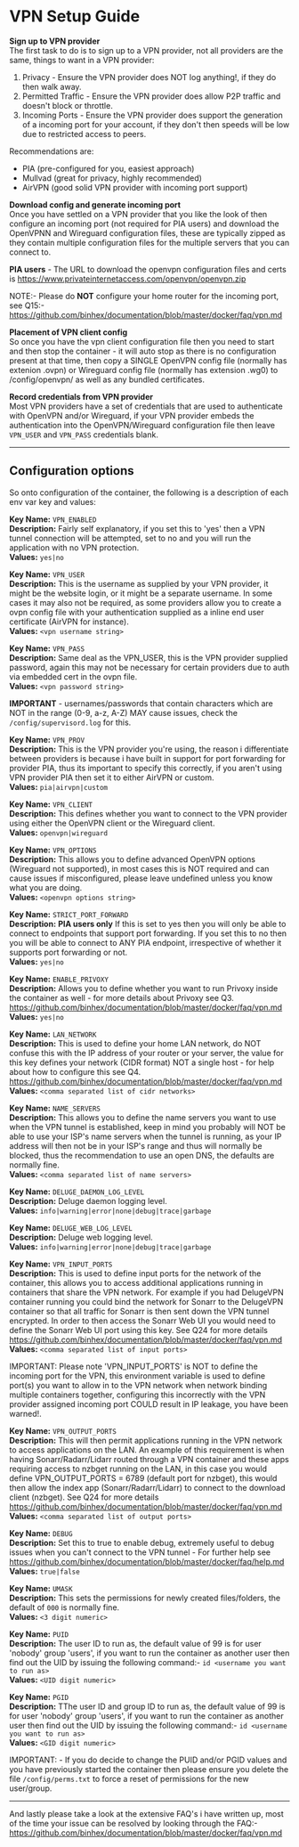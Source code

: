 # **VPN Setup Guide**

**Sign up to VPN provider**<br>
The first task to do is to sign up to a VPN provider, not all providers are the same, things to want in a VPN provider:
1. Privacy - Ensure the VPN provider does NOT log anything!, if they do then walk away.
2. Permitted Traffic - Ensure the VPN provider does allow P2P traffic and doesn't block or throttle.
3. Incoming Ports - Ensure the VPN provider does support the generation of a incoming port for your account, if they don't then speeds will be low due to restricted access to peers.

Recommendations are:
- PIA (pre-configured for you, easiest approach)
- Mullvad (great for privacy, highly recommended)
- AirVPN (good solid VPN provider with incoming port support)

**Download config and generate incoming port**<br>
Once you have settled on a VPN provider that you like the look of then configure an incoming port (not required for PIA users) and download the OpenVPNN and Wireguard configuration files, these are typically zipped as they contain multiple configuration files for the multiple servers that you can connect to.

**PIA users** - The URL to download the openvpn configuration files and certs is https://www.privateinternetaccess.com/openvpn/openvpn.zip

NOTE:- Please do **NOT** configure your home router for the incoming port, see Q15:- https://github.com/binhex/documentation/blob/master/docker/faq/vpn.md

**Placement of VPN client config**<br>
So once you have the vpn client configuration file then you need to start and then stop the container - it will auto stop as there is no configuration present at that time, then copy a SINGLE OpenVPN config file (normally has extenion .ovpn) or Wireguard config file (normally has extension .wg0) to /config/openvpn/ as well as any bundled certificates.

**Record credentials from VPN provider**<br>
Most VPN providers have a set of credentials that are used to authenticate with OpenVPN and/or Wireguard, if your VPN provider embeds the authentication into the OpenVPN/Wireguard configuration file then leave ```VPN_USER``` and ```VPN_PASS``` credentials blank.

-------
## **Configuration options**<br>
So onto configuration of the container, the following is a description of each env var key and values:

**Key Name:** ```VPN_ENABLED```<br>
**Description:** Fairly self explanatory, if you set this to 'yes' then a VPN tunnel connection will be attempted, set to no and you will run the application with no VPN protection.<br>
**Values:** ```yes|no```

**Key Name:** ```VPN_USER```<br>
**Description:** This is the username as supplied by your VPN provider, it might be the website login, or it might be a separate username. In some cases it may also not be required, as some providers allow you to create a ovpn config file with your authentication supplied as a inline end user certificate (AirVPN for instance).<br>
**Values:** ```<vpn username string>```

**Key Name:** ```VPN_PASS```<br>
**Description:** Same deal as the VPN_USER, this is the VPN provider supplied password, again this may not be necessary for certain providers due to auth via embedded cert in the ovpn file.<br>
**Values:** ```<vpn password string>```

**IMPORTANT** - usernames/passwords that contain characters which are NOT in the range (0-9, a-z, A-Z) MAY cause issues, check the ```/config/supervisord.log``` for this.

**Key Name:** ```VPN_PROV```<br>
**Description:** This is the VPN provider you're using, the reason i differentiate between providers is because i have built in support for port forwarding for provider PIA, thus its important to specify this correctly, if you aren't using VPN provider PIA then set it to either AirVPN or custom.<br>
**Values:** ```pia|airvpn|custom```

**Key Name:** ```VPN_CLIENT```<br>
**Description:**  This defines whether you want to connect to the VPN provider using either the OpenVPN client or the Wireguard client.<br>
**Values:** ```openvpn|wireguard```

**Key Name:** ```VPN_OPTIONS```<br>
**Description:** This allows you to define advanced OpenVPN options (Wireguard not supported), in most cases this is NOT required and can cause issues if misconfigured, please leave undefined unless you know what you are doing.<br>
**Values:** ```<openvpn options string>```

**Key Name:** ```STRICT_PORT_FORWARD```<br>
**Description:**  **PIA users only** If this is set to yes then you will only be able to connect to endpoints that support port forwarding. If you set this to no then you will be able to connect to ANY PIA endpoint, irrespective of whether it supports port forwarding or not.<br>
**Values:** ```yes|no```

**Key Name:** ```ENABLE_PRIVOXY```<br>
**Description:** Allows you to define whether you want to run Privoxy inside the container as well - for more details about Privoxy see Q3. https://github.com/binhex/documentation/blob/master/docker/faq/vpn.md<br>
**Values:** ```yes|no```

**Key Name:** ```LAN_NETWORK```<br>
**Description:** This is used to define your home LAN network, do NOT confuse this with the IP address of your router or your server, the value for this key defines your network (CIDR format) NOT a single host - for help about how to configure this see Q4. https://github.com/binhex/documentation/blob/master/docker/faq/vpn.md<br>
**Values:** ```<comma separated list of cidr networks>```

**Key Name:** ```NAME_SERVERS```<br>
**Description:** This allows you to define the name servers you want to use when the VPN tunnel is established, keep in mind you probably will NOT be able to use your ISP's name servers when the tunnel is running, as your IP address will then not be in your ISP's range and thus will normally be blocked, thus the recommendation to use an open DNS, the defaults are normally fine.<br>
**Values:** ```<comma separated list of name servers>```

**Key Name:** ```DELUGE_DAEMON_LOG_LEVEL```<br>
**Description:** Deluge daemon logging level.<br>
**Values:** ```info|warning|error|none|debug|trace|garbage```

**Key Name:** ```DELUGE_WEB_LOG_LEVEL```<br>
**Description:** Deluge web logging level.<br>
**Values:** ```info|warning|error|none|debug|trace|garbage```

**Key Name:** ```VPN_INPUT_PORTS```<br>
**Description:** This is used to define input ports for the network of the container, this allows you to access additional applications running in containers that share the VPN network. For example if you had DelugeVPN container running you could bind the network for Sonarr to the DelugeVPN container so that all traffic for Sonarr is then sent down the VPN tunnel encrypted. In order to then access the Sonarr Web UI you would need to define the Sonarr Web UI port using this key. See Q24 for more details https://github.com/binhex/documentation/blob/master/docker/faq/vpn.md<br>
 **Values:** ```<comma separated list of input ports>```

IMPORTANT: Please note 'VPN_INPUT_PORTS' is NOT to define the incoming port for the VPN, this environment variable is used to define port(s) you want to allow in to the VPN network when network binding multiple containers together, configuring this incorrectly with the VPN provider assigned incoming port COULD result in IP leakage, you have been warned!.

**Key Name:** ```VPN_OUTPUT_PORTS```<br>
**Description:** This will then permit applications running in the VPN network to access applications on the LAN. An example of this requirement is when having Sonarr/Radarr/Lidarr routed through a VPN container and these apps requiring access to nzbget running on the LAN, in this case you would define VPN_OUTPUT_PORTS = 6789 (default port for nzbget), this would then allow the index app (Sonarr/Radarr/Lidarr) to connect to the download client (nzbget). See Q24 for more details https://github.com/binhex/documentation/blob/master/docker/faq/vpn.md<br>
 **Values:** ```<comma separated list of output ports>```

**Key Name:** ```DEBUG```<br>
**Description:** Set this to true to enable debug, extremely useful to debug issues when you can't connect to the VPN tunnel - For further help see https://github.com/binhex/documentation/blob/master/docker/faq/help.md<br>
**Values:** ```true|false```

**Key Name:** ```UMASK```<br>
**Description:** This sets the permissions for newly created files/folders, the default of ```000``` is normally fine.<br>
**Values:** ```<3 digit numeric>```

**Key Name:** ```PUID```<br>
**Description:** The user ID to run as, the default value of 99 is for user 'nobody' group 'users', if you want to run the container as another user then find out the UID by issuing the following command:- ```id <username you want to run as>```<br>
**Values:** ```<UID digit numeric>```

**Key Name:** ```PGID```<br>
**Description:** TThe user ID and group ID to run as, the default value of 99 is for user 'nobody' group 'users', if you want to run the container as another user then find out the UID by issuing the following command:-  ```id <username you want to run as>```<br>
**Values:** ```<GID digit numeric>```

IMPORTANT: - If you do decide to change the PUID and/or PGID values and you have previously started the container then please ensure you delete the file ```/config/perms.txt``` to force a reset of permissions for the new user/group.

-------
And lastly please take a look at the extensive FAQ's i have written up, most of the time your issue can be resolved by looking through the FAQ:- https://github.com/binhex/documentation/blob/master/docker/faq/vpn.md
